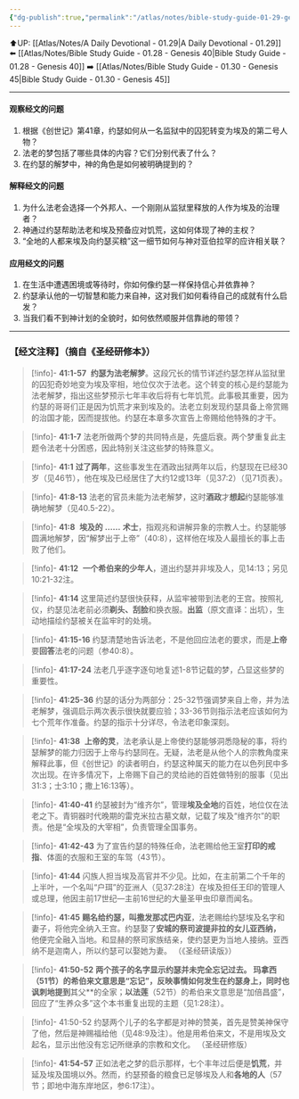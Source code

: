 ```yaml
---
{"dg-publish":true,"permalink":"/atlas/notes/bible-study-guide-01-29-genesis-41/","noteIcon":""}
---
```


⬆️UP: [[Atlas/Notes/A Daily Devotional - 01.29\|A Daily Devotional - 01.29]]
⬅️ [[Atlas/Notes/Bible Study Guide - 01.28 - Genesis 40\|Bible Study Guide - 01.28 - Genesis 40]]
➡️ [[Atlas/Notes/Bible Study Guide - 01.30 - Genesis 45\|Bible Study Guide - 01.30 - Genesis 45]] 

---

#### 观察经文的问题
1. 根据《创世记》第41章，约瑟如何从一名监狱中的囚犯转变为埃及的第二号人物？  
2. 法老的梦包括了哪些具体的内容？它们分别代表了什么？  
3. 在约瑟的解梦中，神的角色是如何被明确提到的？  

#### 解释经文的问题
1. 为什么法老会选择一个外邦人、一个刚刚从监狱里释放的人作为埃及的治理者？  
2. 神通过约瑟帮助法老和埃及预备应对饥荒，这如何体现了神的主权？  
3. “全地的人都来埃及向约瑟买粮”这一细节如何与神对亚伯拉罕的应许相关联？ 

#### 应用经文的问题
1. 在生活中遭遇困境或等待时，你如何像约瑟一样保持信心并依靠神？  
2. 约瑟承认他的一切智慧和能力来自神，这对我们如何看待自己的成就有什么启发？  
3. 当我们看不到神计划的全貌时，如何依然顺服并信靠祂的带领？

---
### 【经文注释】（摘自《圣经研修本》）

> [!info]- **41:1-57**
>  **约瑟为法老解梦**。这段冗长的情节详述约瑟怎样从监狱里的囚犯奇妙地变为埃及宰相，地位仅次于法老。这个转变的核心是约瑟能为法老解梦，指出这些梦预示七年丰收后将有七年饥荒。此事极其重要，因为约瑟的哥哥们正是因为饥荒才来到埃及的。法老立刻发现约瑟具备上帝赏赐的治国才能，因而提拔他。约瑟在本章多次宣告上帝赐给他特殊的才干。

> [!info]- **41:1-7**
> 法老所做两个梦的共同特点是，先盛后衰。两个梦重复此主题令法老十分困惑，因此特别关注这些梦的特殊意义。

> [!info]- **41:1** 
> **过了两年**，这些事发生在酒政出狱两年以后，约瑟现在已经30岁（见46节），他在埃及已经居住了大约12或13年（见37:2）（见71页表）。

> [!info]- **41:8-13**
> 法老的官员未能为法老解梦，这时**酒政**才**想起**约瑟能够准确地解梦（见40.5-22）。

> [!info]- **41:8** 
> **埃及的** **……** **术士**，指观兆和讲解异象的宗教人士。约瑟能够圆满地解梦，因“解梦出于上帝”（40:8），这样他在埃及人最擅长的事上击败了他们。

> [!info]- **41:12** 
> **一个希伯来的少年人**，道出约瑟并非埃及人，见14:13；另见10:21-32注。

> [!info]- **41:14**
> 这里简述约瑟很快获释，从监牢被带到法老的王宫。按照礼仪，约瑟见法老前必须**剃头、刮脸**和换衣服。**出监**（原文直译：出坑），生动地描绘约瑟被关在监牢时的处境。

> [!info]- **41:15-16**
> 约瑟清楚地告诉法老，不是他回应法老的要求，而是**上帝**要**回答**法老的问题（参40:8）。

> [!info]- **41:17-24**
> 法老几乎逐字逐句地复述1-8节记载的梦，凸显这些梦的重要性。

> [!info]- **41:25-36**
> 约瑟的话分为两部分：25-32节强调梦来自上帝，并为法老解梦，强调启示两次表示很快就要应验；33-36节则指示法老应该如何为七个荒年作准备。约瑟的指示十分详尽，令法老印象深刻。

> [!info]- **41:38** 
> **上帝的灵**，法老承认是上帝使约瑟能够洞悉隐秘的事，将约瑟解梦的能力归因于上帝与约瑟同在。无疑，法老是从他个人的宗教角度来解释此事，但《创世记》的读者明白，约瑟这种属天的能力在以色列民中多次出现。在许多情况下，上帝赐下自己的灵给祂的百姓做特别的服事（见出31:3；士3:10；撒上16:13等）。

> [!info]- **41:40-41**
> 约瑟被封为“维齐尔”，管理**埃及全地**的百姓，地位仅在法老之下。青铜器时代晚期的雷克米拉古墓文献，记载了埃及“维齐尔”的职责。他是“全埃及的大宰相”，负责管理全国事务。

> [!info]- **41:42-43**
> 为了宣告约瑟的特殊任命，法老赐给他王室**打印的戒指**、体面的衣服和王室的车驾（43节）。

> [!info]- **41:44**
> 闪族人担当埃及高官并不少见。比如，在主前第二个千年的上半叶，一个名叫“户珥”的亚洲人（见37:28注）在埃及担任王印的管理人或总理，他因主前17世纪—主前16世纪的大量圣甲虫印章而闻名。

> [!info]- **41:45**
> **赐名给约瑟，叫撒发那忒巴内亚**，法老赐给约瑟埃及名字和妻子，将他完全纳入王宫。约瑟娶了**安城的祭司波提非拉的女儿亚西纳，** 他便完全融入当地。和显赫的祭司家族结亲，使约瑟更为当地人接纳。亚西纳不是迦南人，所以约瑟可以娶她为妻。 （《圣经研读版》）

> [!info]- **41:50-52** 
> **两个孩子的名字显示约瑟并未完全忘记过去。 **玛拿西**（51节）的希伯来文意思是“忘记”，反映事情如何发生在约瑟身上，同时也讽刺地提到**其父**的全家；**以法莲**（52节）的希伯来文意思是“加倍昌盛”，回应了“生养众多”这个本书重复出现的主题（见1:28注）。

> [!info]- 41:50-52
> 约瑟两个儿子的名字都是对神的赞美，首先是赞美神保守了他，然后是神赐福给他（见48:9及注）。他是用希伯来文，不是用埃及文起名，显示出他没有忘记所继承的宗教和文化。 （圣经研修版）

> [!info]- **41:54-57**
> 正如法老之梦的启示那样，七个丰年过后便是**饥荒**，并延及埃及国境以外。然而，约瑟预备的粮食已足够埃及人和**各地的人**（57节；即地中海东岸地区，参6:17注）。

